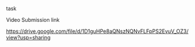 task

Video Submission link

https://drive.google.com/file/d/1D1guHPe8aQNszNQNvFLFpPS2EvuV_OZ3/view?usp=sharing